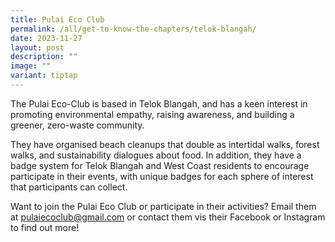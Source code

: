 ```yaml
---
title: Pulai Eco Club
permalink: /all/get-to-know-the-chapters/telok-blangah/
date: 2023-11-27
layout: post
description: ""
image: ""
variant: tiptap
---
```

<p>The Pulai Eco-Club is based in Telok Blangah, and has a keen interest in promoting environmental empathy, raising awareness, and building a greener, zero-waste community.</p><p>They have organised beach cleanups that double as intertidal walks, forest walks, and sustainability dialogues about food. In addition, they have a badge system for Telok Blangah and West Coast residents to encourage participate in their events, with unique badges for each sphere of interest that participants can collect.</p><p>Want to join the Pulai Eco Club or participate in their activities? Email them at <a href="mailto:&quot;pulaiecoclub@gmail.com&quot;" rel="noopener noreferrer nofollow" target="_blank">pulaiecoclub@gmail.com</a> or contact them vis their Facebook or Instagram to find out more!</p>